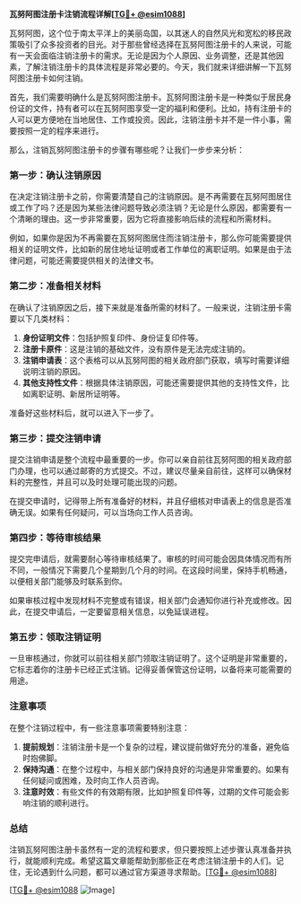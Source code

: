 **瓦努阿图注册卡注销流程详解[[TG💪+ @esim1088](https://t.me/s/esim1088)]**

瓦努阿图，这个位于南太平洋上的美丽岛国，以其迷人的自然风光和宽松的移民政策吸引了众多投资者的目光。对于那些曾经选择在瓦努阿图注册卡的人来说，可能有一天会面临注销注册卡的需求。无论是因为个人原因、业务调整，还是其他因素，了解注销注册卡的具体流程是非常必要的。今天，我们就来详细讲解一下瓦努阿图注册卡如何注销。

首先，我们需要明确什么是瓦努阿图注册卡。瓦努阿图注册卡是一种类似于居民身份证的文件，持有者可以在瓦努阿图享受一定的福利和便利。比如，持有注册卡的人可以更方便地在当地居住、工作或投资。因此，注销注册卡并不是一件小事，需要按照一定的程序来进行。

那么，注销瓦努阿图注册卡的步骤有哪些呢？让我们一步步来分析：

### 第一步：确认注销原因

在决定注销注册卡之前，你需要清楚自己的注销原因。是不再需要在瓦努阿图居住或工作了吗？还是因为某些法律问题导致必须注销？无论是什么原因，都需要有一个清晰的理由。这一步非常重要，因为它将直接影响后续的流程和所需材料。

例如，如果你是因为不再需要在瓦努阿图居住而注销注册卡，那么你可能需要提供相关的证明文件，比如新的居住地址证明或者工作单位的离职证明。如果是由于法律问题，可能还需要提供相关的法律文书。

### 第二步：准备相关材料

在确认了注销原因之后，接下来就是准备所需的材料了。一般来说，注销注册卡需要以下几类材料：

1. **身份证明文件**：包括护照复印件、身份证复印件等。
2. **注册卡原件**：这是注销的基础文件，没有原件是无法完成注销的。
3. **注销申请表**：这个表格可以从瓦努阿图的相关政府部门获取，填写时需要详细说明注销的原因。
4. **其他支持性文件**：根据具体注销原因，可能还需要提供其他的支持性文件，比如离职证明、新居所证明等。

准备好这些材料后，就可以进入下一步了。

### 第三步：提交注销申请

提交注销申请是整个流程中最重要的一步。你可以亲自前往瓦努阿图的相关政府部门办理，也可以通过邮寄的方式提交。不过，建议尽量亲自前往，这样可以确保材料的完整性，并且可以及时处理可能出现的问题。

在提交申请时，记得带上所有准备好的材料，并且仔细核对申请表上的信息是否准确无误。如果有任何疑问，可以当场向工作人员咨询。

### 第四步：等待审核结果

提交完申请后，就需要耐心等待审核结果了。审核的时间可能会因具体情况而有所不同，一般情况下需要几个星期到几个月的时间。在这段时间里，保持手机畅通，以便相关部门能够及时联系到你。

如果审核过程中发现材料不完整或有错误，相关部门会通知你进行补充或修改。因此，在提交申请后，一定要留意相关信息，以免延误进程。

### 第五步：领取注销证明

一旦审核通过，你就可以前往相关部门领取注销证明了。这个证明是非常重要的，它标志着你的注册卡已经正式注销。记得妥善保管这份证明，以备将来可能需要的用途。

### 注意事项

在整个注销过程中，有一些注意事项需要特别注意：

1. **提前规划**：注销注册卡是一个复杂的过程，建议提前做好充分的准备，避免临时抱佛脚。
2. **保持沟通**：在整个过程中，与相关部门保持良好的沟通是非常重要的。如果有任何疑问或困难，及时向工作人员咨询。
3. **注意时效**：有些文件的有效期有限，比如护照复印件等，过期的文件可能会影响注销的顺利进行。

### 总结

注销瓦努阿图注册卡虽然有一定的流程和要求，但只要按照上述步骤认真准备并执行，就能顺利完成。希望这篇文章能帮助到那些正在考虑注销注册卡的人们。记住，无论遇到什么问题，都可以通过官方渠道寻求帮助。[[TG💪+ @esim1088](https://t.me/s/esim1088)]

[[TG💪+ @esim1088](https://t.me/s/esim1088) ![Image](https://i.postimg.cc/4NQfJmqS/Snipaste-2025-05-13-00-14-12.png)]